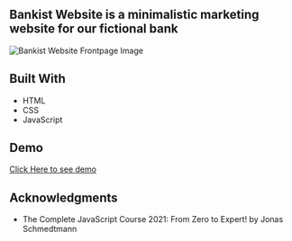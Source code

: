 ## Bankist Website is a minimalistic marketing website for our fictional bank      

![Bankist Website Frontpage Image](./img/bankis-frontpage.PNG)

## Built With

  * HTML
  * CSS
  * JavaScript


 ## Demo
[Click Here to see demo](https://dazzling-kashata-980f32.netlify.app/)
    
## Acknowledgments

  * The Complete JavaScript Course 2021: From Zero to Expert! by Jonas Schmedtmann

